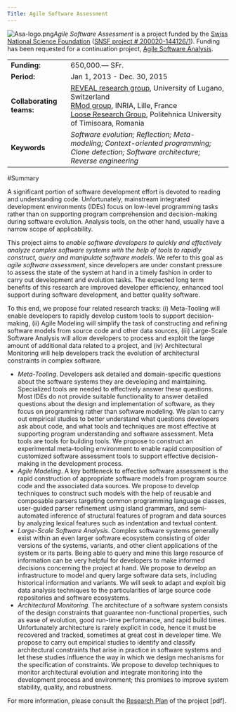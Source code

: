 ```yaml
---
Title: Agile Software Assessment
---
```


![Asa-logo.png](%assets_url%/files/54/v4kl5a1k0snggemb5a6lfdmhj2phil/asa-logo.png)*Agile Software Assessment* is a project funded by the [Swiss National Science Foundation](http://www.snf.ch/) ([SNSF project # 200020-144126/1](http://p3.snf.ch/Project-144126)).
Funding has been requested for a continuation project, [Agile Software Analysis](%base_url%/research/snf16).

| | |
|---|---|
|**Funding:**|650,000.&#8212; SFr.
|**Period:**|Jan 1, 2013 - Dec. 30, 2015
|**Collaborating teams:**|[REVEAL research group](http://www.inf.unisi.ch/faculty/lanza/), University of Lugano, Switzerland<br/>[RMod group](http://rmod.lille.inria.fr/), INRIA, Lille, France<br/> [Loose Research Group](http://loose.upt.ro/), Politehnica University of Timisoara, Romania
|**Keywords**|*Software evolution; Reflection; Meta-modeling; Context-oriented programming; Clone detection; Software architecture; Reverse engineering*

#Summary

A significant portion of software development effort is devoted to reading and understanding code. Unfortunately, mainstream integrated development environments (IDEs) focus on low-level programming tasks rather than on supporting program comprehension and decision-making during software evolution. Analysis tools, on the other hand, usually have a narrow scope of applicability.

This project aims to *enable software developers to quickly and effectively analyze complex software systems with the help of tools to rapidly construct, query and manipulate software models*. We refer to this goal as *agile software assessment*, since developers are under constant pressure to assess the state of the system at hand in a timely fashion in order to carry out development and evolution tasks. The expected long term benefits of this research are improved developer efficiency, enhanced tool support during software development, and better quality software.

To this end, we propose four related research tracks: (i) Meta-Tooling will enable developers to rapidly develop custom tools to support decision-making, (ii) Agile Modeling will simplify the task of constructing and refining software models from source code and other data sources, (iii) Large-Scale Software Analysis will allow developers to process and exploit the large amount of additional data related to a project, and (iv) Architectural Monitoring will help developers track the evolution of architectural constraints in complex software.

-  *Meta-Tooling*. Developers ask detailed and domain-specific questions about the software systems they are developing and maintaining. Specialized tools are needed to effectively answer these questions. Most IDEs do not provide suitable functionality to answer detailed questions about the design and implementation of software, as they focus on programming rather than software modeling. We plan to carry out empirical studies to better understand what questions developers ask about code, and what tools and techniques are most effective at supporting program understanding and software assessment. Meta tools are tools for building tools. We propose to construct an experimental meta-tooling environment to enable rapid composition of customized software assessment tools to support effective decision-making in the development process.
-  *Agile Modeling*. A key bottleneck to effective software assessment is the rapid construction of appropriate software models from program source code and the associated data sources. We propose to develop techniques to construct such models with the help of reusable and composable parsers targeting common programming language classes, user-guided parser refinement using island grammars, and semi-automated inference of structural features of program and data sources by analyzing lexical features such as indentation and textual content.
-  *Large-Scale Software Analysis*. Complex software systems generally exist within an even larger software ecosystem consisting of older versions of the systems, variants, and other client applications of the system or its parts. Being able to query and mine this large resource of information can be very helpful for developers to make informed decisions concerning the project at hand. We propose to develop an infrastructure to model and query large software data sets, including historical information and variants. We will seek to adapt and exploit big data analysis techniques to the particularities of large source code repositories and software ecosystems.
-  *Architectural Monitoring*. The architecture of a software system consists of the design constraints that guarantee non-functional properties, such as ease of evolution, good run-time performance, and rapid build times. Unfortunately architecture is rarely explicit in code, hence it must be recovered and tracked, sometimes at great cost in developer time. We propose to carry out empirical studies to identify and classify architectural constraints that arise in practice in software systems and let these studies influence the way in which we design mechanisms for the specification of constraints. We propose to develop techniques to monitor architectural evolution and integrate monitoring into the development process and environment; this promises to improve system stability, quality, and robustness.


For more information, please consult the [Research Plan](http://scg.unibe.ch/download/projectreports/snf13-part2.pdf) of the project [pdf].
